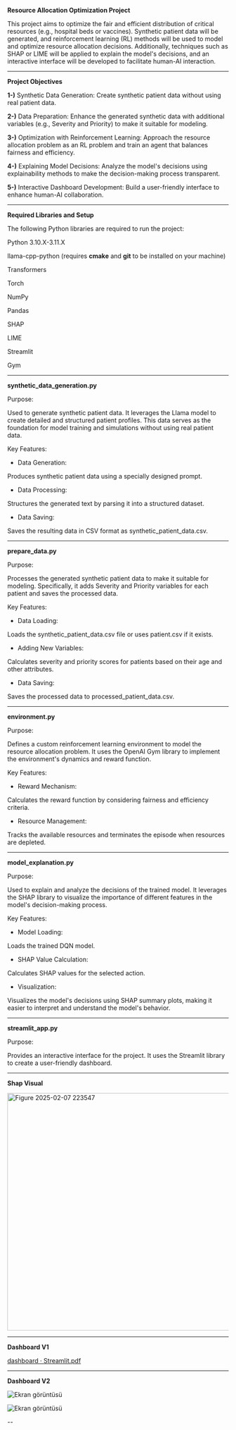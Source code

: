 **Resource Allocation Optimization Project**

This project aims to optimize the fair and efficient distribution of critical resources (e.g., hospital beds or vaccines). Synthetic patient data will be generated, and reinforcement learning (RL) methods will be used to model and optimize resource allocation decisions. Additionally, techniques such as SHAP or LIME will be applied to explain the model's decisions, and an interactive interface will be developed to facilitate human-AI interaction.

--------------------------------

**Project Objectives**

**1-)** Synthetic Data Generation: Create synthetic patient data without using real patient data.

**2-)** Data Preparation: Enhance the generated synthetic data with additional variables (e.g., Severity and Priority) to make it suitable for modeling.

**3-)** Optimization with Reinforcement Learning: Approach the resource allocation problem as an RL problem and train an agent that balances fairness and efficiency.

**4-)** Explaining Model Decisions: Analyze the model's decisions using explainability methods to make the decision-making process transparent.

**5-)** Interactive Dashboard Development: Build a user-friendly interface to enhance human-AI collaboration.

-------------------------------

**Required Libraries and Setup**

The following Python libraries are required to run the project:

Python 3.10.X-3.11.X

llama-cpp-python (requires **cmake** and **git** to be installed on your machine)

Transformers

Torch

NumPy

Pandas

SHAP

LIME

Streamlit

Gym

-----------------------------------

**synthetic_data_generation.py**

Purpose:

Used to generate synthetic patient data. It leverages the Llama model to create detailed and structured patient profiles. This data serves as the foundation for model training and simulations without using real patient data.

Key Features:

 - Data Generation:

Produces synthetic patient data using a specially designed prompt.

- Data Processing:

Structures the generated text by parsing it into a structured dataset.

- Data Saving:

Saves the resulting data in CSV format as synthetic_patient_data.csv.

---------------------------------

**prepare_data.py**

Purpose:

Processes the generated synthetic patient data to make it suitable for modeling. Specifically, it adds Severity and Priority variables for each patient and saves the processed data.

Key Features:

- Data Loading:

Loads the synthetic_patient_data.csv file or uses patient.csv if it exists.

- Adding New Variables:

Calculates severity and priority scores for patients based on their age and other attributes.

- Data Saving:

Saves the processed data to processed_patient_data.csv.

--------------------------------------


**environment.py**

Purpose:

Defines a custom reinforcement learning environment to model the resource allocation problem. It uses the OpenAI Gym library to implement the environment's dynamics and reward function.

Key Features:

- Reward Mechanism:

Calculates the reward function by considering fairness and efficiency criteria.

- Resource Management:

Tracks the available resources and terminates the episode when resources are depleted.

---------------------------------------



**model_explanation.py**

Purpose:

Used to explain and analyze the decisions of the trained model. It leverages the SHAP library to visualize the importance of different features in the model's decision-making process.

Key Features:

- Model Loading:

Loads the trained DQN model.

- SHAP Value Calculation:

Calculates SHAP values for the selected action.

- Visualization:

Visualizes the model's decisions using SHAP summary plots, making it easier to interpret and understand the model's behavior.

-----------------------------------------




**streamlit_app.py**

Purpose:

Provides an interactive interface for the project. It uses the Streamlit library to create a user-friendly dashboard.

----------------------------------------
**Shap Visual**

<img width="539" alt="Figure 2025-02-07 223547" src="https://github.com/user-attachments/assets/d614b008-400a-4494-a8b5-9f4abf0b056c" />

--------------------------
**Dashboard V1**

[dashboard · Streamlit.pdf](https://github.com/user-attachments/files/18734222/dashboard.Streamlit.pdf)

----------------------------

**Dashboard V2**

![Ekran görüntüsü ](https://github.com/user-attachments/assets/28925162-cfad-468a-9f79-c9b864a0ee31)

![Ekran görüntüsü ](https://github.com/user-attachments/assets/7767922d-e9f2-4bed-bde4-5d89c21a71da)


--











